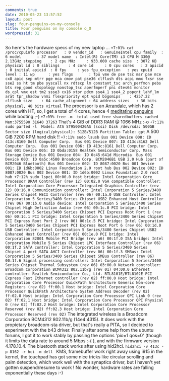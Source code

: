```yaml
---
comments: true
date: 2010-05-23 13:57:52
layout: post
slug: four-penguins-on-my-console
title: Four penguins on my console o_O
wordpressid: 31
---
```


So here's the hardware specs of my new laptop ...
`
+7:01% cat /proc/cpuinfo
processor	: 0
vendor_id	: GenuineIntel
cpu family	: 6
model		: 37
model name	: Intel(R) Core(TM) i3 CPU M 330@ 2.13GHz
stepping	: 2
cpu MHz		: 933.000
cache size	: 3072 KB
physical id	: 0
siblings	: 4
core id		: 0
cpu cores	: 2
apicid		: 0
initial apicid	: 0
fpu		: yes
fpu_exception	: yes
cpuid level	: 11
wp		: yes
flags		: fpu vme de pse tsc msr pae mce cx8 apic sep mtrr pge mca cmov pat pse36 clflush dts acpi mmx fxsr sse sse2 ss ht tm pbe syscall nx rdtscp lm constant_tsc arch_perfmon pebs bts rep_good xtopology nonstop_tsc aperfmperf pni dtes64 monitor ds_cpl vmx est tm2 ssse3 cx16 xtpr pdcm sse4_1 sse4_2 popcnt lahf_lm arat tpr_shadow vnmi flexpriority ept vpid
bogomips	: 4257.22
clflush size	: 64
cache_alignment	: 64
address sizes	: 36 bits physical, 48 bits virtual
`
The processor is an [Arrandale](http://en.wikipedia.org/wiki/Arrandale_%28microprocessor%29), which has 2 cores with HT, so, I get a total of 4 cores, hence 4 [meditating penguins](http://www.zen-kernel.org) while booting ;-)
`
+7:09% free -m 
 total used free sharedbuffers cached
Mem:3755590 31640 37263
`
That's 4 GiB of DDR3 RAM @ 1066 MHz :-o
`
+7:11% sudo parted -l 
Model: ATA ST9500420AS (scsi)
Disk /dev/sda: 500GB
Sector size (logical/physical): 512B/512B
Partition Table: gpt
`
A 500 GiB 7200 RPM hard disk !!
`
+7:11% sudo lsusb
Bus 001 Device 008: ID 413c:8160 Dell Computer Corp. 
Bus 001 Device 007: ID 413c:8162 Dell Computer Corp. 
Bus 001 Device 006: ID 413c:8161 Dell Computer Corp. 
Bus 001 Device 005: ID 0bda:0158 Realtek Semiconductor Corp. Mass Storage Device
Bus 001 Device 004: ID 0c45:641d Microdia 
Bus 001 Device 003: ID 0a5c:4500 Broadcom Corp. BCM2046B1 USB 2.0 Hub (part of BCM2046 Bluetooth)
Bus 001 Device 002: ID 8087:0020
Bus 001 Device 001: ID 1d6b:0002 Linux Foundation 2.0 root hub
Bus 002 Device 002: ID 8087:0020
Bus 002 Device 001: ID 1d6b:0002 Linux Foundation 2.0 root hub
+7:12% sudo lspci
00:00.0 Host bridge: Intel Corporation Core Processor DRAM Controller (rev 12)
00:02.0 VGA compatible controller: Intel Corporation Core Processor Integrated Graphics Controller (rev 12)
00:16.0 Communication controller: Intel Corporation 5 Series/3400 Series Chipset HECI Controller (rev 06)
00:1a.0 USB Controller: Intel Corporation 5 Series/3400 Series Chipset USB2 Enhanced Host Controller (rev 06)
00:1b.0 Audio device: Intel Corporation 5 Series/3400 Series Chipset High Definition Audio (rev 06)
00:1c.0 PCI bridge: Intel Corporation 5 Series/3400 Series Chipset PCI Express Root Port 1 (rev 06)
00:1c.1 PCI bridge: Intel Corporation 5 Series/3400 Series Chipset PCI Express Root Port 2 (rev 06)
00:1c.5 PCI bridge: Intel Corporation 5 Series/3400 Series Chipset PCI Express Root Port 6 (rev 06)
00:1d.0 USB Controller: Intel Corporation 5 Series/3400 Series Chipset USB2 Enhanced Host Controller (rev 06)
00:1e.0 PCI bridge: Intel Corporation 82801 Mobile PCI Bridge (rev a6)
00:1f.0 ISA bridge: Intel Corporation Mobile 5 Series Chipset LPC Interface Controller (rev 06)
00:1f.2 SATA controller: Intel Corporation 5 Series/3400 Series Chipset 4 port SATA AHCI Controller (rev 06)
00:1f.3 SMBus: Intel Corporation 5 Series/3400 Series Chipset SMBus Controller (rev 06)
00:1f.6 Signal processing controller: Intel Corporation 5 Series/3400 Series Chipset Thermal Subsystem (rev 06)
03:00.0 Network controller: Broadcom Corporation BCM4312 802.11b/g (rev 01)
04:00.0 Ethernet controller: Realtek Semiconductor Co., Ltd. RTL8101E/RTL8102E PCI Express Fast Ethernet controller (rev 02)
ff:00.0 Host bridge: Intel Corporation Core Processor QuickPath Architecture Generic Non-core Registers (rev 02)
ff:00.1 Host bridge: Intel Corporation Core Processor QuickPath Architecture System Address Decoder (rev 02)
ff:02.0 Host bridge: Intel Corporation Core Processor QPI Link 0 (rev 02)
ff:02.1 Host bridge: Intel Corporation Core Processor QPI Physical 0 (rev 02)
ff:02.2 Host bridge: Intel Corporation Core Processor Reserved (rev 02)
ff:02.3 Host bridge: Intel Corporation Core Processor Reserved (rev 02)
`
The integrated wireless is a Broadcom Corporation BCM4312 802.11b/g (14e4:4315). It does work with the propietary broadcom-sta driver, but that's really a PITA, so I decided to experiment with the b43 driver. Finally after some help from the ubuntu forums, I got it to work stably by passing the options 'pio=1 qos=0' (though it limits the data rate to around 5 Mbps :-( ), and with the firmware version 4.178.10.4. The bluetooth stack works after using hid2hci.
`
hid2hci -v 413c -p 8162 -r hci -m dell 
`
KMS, framebuffer work right away using i915 in the kernel, the touchpad has got some nice tricks like circular scrolling and palm detection, which work well with the synaptics driver, but I haven't yet gotten suspend/resume to work ! No wonder, hardware rates are falling exponentially these days :-)
